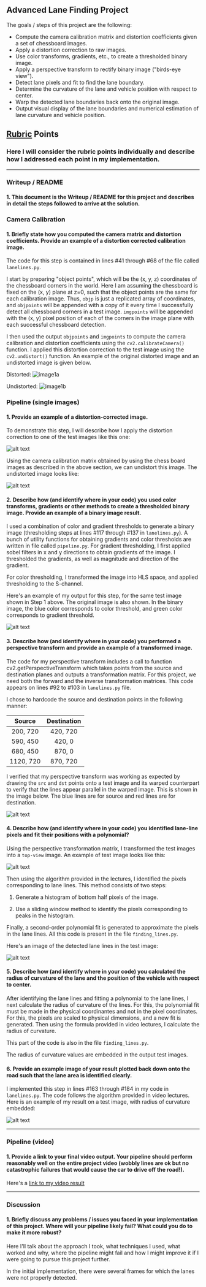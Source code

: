 ## Advanced Lane Finding Project

[//]: # ( ### You can use this file as a template for your writeup if you want to submit it as a markdown file, but feel free to use some other # method and submit a pdf if you prefer.)

[//]: # (---)

[//]: # (**Advanced Lane Finding Project**)

The goals / steps of this project are the following:

* Compute the camera calibration matrix and distortion coefficients given a set of chessboard images.
* Apply a distortion correction to raw images.
* Use color transforms, gradients, etc., to create a thresholded binary image.
* Apply a perspective transform to rectify binary image ("birds-eye view").
* Detect lane pixels and fit to find the lane boundary.
* Determine the curvature of the lane and vehicle position with respect to center.
* Warp the detected lane boundaries back onto the original image.
* Output visual display of the lane boundaries and numerical estimation of lane curvature and vehicle position.

[//]: # (Image References)

[image1a]: ./camera_cal/calibration1.jpg "distorted image"
[image1b]: ./output_images/undist_cal_calibration1.jpg "undistorted image"
[image2a]: ./test_images/test1.jpg "Road Transformed"
[image2b]: ./output_images/undist_test1.jpg "Undistorted Road Transformed"
[image3]: ./output_images/gradient_color_thres_imgtest1.jpg "Binary Example"
[image4]: ./output_images/undist_perslines_str_img.png "Warp Example"
[image5]: ./output_images/pers_binary_test1.jpg "Perspective binary test image"
[image6]: ./output_images/lines_test1.jpg "lane lines"
[image7]: ./output_images/rewarp_lines_test1.jpg "Rewarped lane lines"
[video1]: ./output_videos/project_video_lanes.mp4 "Video"

## [Rubric](https://review.udacity.com/#!/rubrics/571/view) Points

### Here I will consider the rubric points individually and describe how I addressed each point in my implementation.  

---

### Writeup / README

#### 1. This document is the Writeup / README for this project and describes in detail the steps followed to arrive at the solution.

### Camera Calibration

#### 1. Briefly state how you computed the camera matrix and distortion coefficients. Provide an example of a distortion corrected calibration image.

The code for this step is contained in lines #41 through #68 of the file called `lanelines.py`. 

I start by preparing "object points", which will be the (x, y, z) coordinates of the chessboard corners in the world. Here I am assuming the chessboard is fixed on the (x, y) plane at z=0, such that the object points are the same for each calibration image.  Thus, `objp` is just a replicated array of coordinates, and `objpoints` will be appended with a copy of it every time I successfully detect all chessboard corners in a test image.  `imgpoints` will be appended with the (x, y) pixel position of each of the corners in the image plane with each successful chessboard detection.  

I then used the output `objpoints` and `imgpoints` to compute the camera calibration and distortion coefficients using the `cv2.calibrateCamera()` function.  I applied this distortion correction to the test image using the `cv2.undistort()` function. An example of the original distorted image and an undistorted image is given below.

Distorted:
![image1a]

Undistorted:
![image1b]

### Pipeline (single images)

#### 1. Provide an example of a distortion-corrected image.

To demonstrate this step, I will describe how I apply the distortion correction to one of the test images like this one:

![alt text][image2a]

Using the camera calibration matrix obtained by using the chess board images as described in the above section, we can undistort this image. The undistorted image looks like:

![alt text][image2b]

#### 2. Describe how (and identify where in your code) you used color transforms, gradients or other methods to create a thresholded binary image.  Provide an example of a binary image result.

I used a combination of color and gradient thresholds to generate a binary image (thresholding steps at lines #117 through #137 in `lanelines.py`).  A bunch of utility functions for obtaining gradients and color thresholds are written in file called `pipeline.py`.
For gradient thresholding, I first applied sobel filters in x and y directions to obtain gradients of the image. I thresholded the gradients, as well as magnitude and direction of the gradient. 

For color thresholding, I transformed the image into HLS space, and applied thresholding to the S-channel. 

Here's an example of my output for this step, for the same test image shown in Step 1 above. The original image is also shown. 
In the binary image, the blue color corresponds to color threshold, and green color corresponds to gradient threshold.

![alt text][image3]

#### 3. Describe how (and identify where in your code) you performed a perspective transform and provide an example of a transformed image.

The code for my perspective transform includes a call to function cv2.getPerspectiveTransform which takes points from the source and destination planes and outputs a transformation matrix. For this project, we need both the forward and the inverse transformation matrices. This code appears on lines #92 to #103 in `lanelines.py` file.

I chose to hardcode the source and destination points in the following manner:

| Source        | Destination   | 
|:-------------:|:-------------:| 
| 200, 720      | 420, 720      | 
| 590, 450      | 420, 0        |
| 680, 450      | 870, 0        |
| 1120, 720     | 870, 720      |

I verified that my perspective transform was working as expected by drawing the `src` and `dst` points onto a test image and its warped counterpart to verify that the lines appear parallel in the warped image. This is shown in the image below. The blue lines are for source and red lines are for destination.

![alt text][image4]

#### 4. Describe how (and identify where in your code) you identified lane-line pixels and fit their positions with a polynomial?

Using the perspective transformation matrix, I transformed the test images into a `top-view` image. An example of test image looks like this:

![alt text][image5]

Then using the algorithm provided in the lectures, I identified the pixels corresponding to lane lines. This method consists of two steps:

1. Generate a histogram of bottom half pixels of the image.

2. Use a sliding window method to identify the pixels corresponding to peaks in the histogram.

Finally, a second-order polynomial fit is generated to approximate the pixels in the lane lines. All this code is present in the file `finding_lines.py`.

Here's an image of the detected lane lines in the test image:

![alt text][image6]

#### 5. Describe how (and identify where in your code) you calculated the radius of curvature of the lane and the position of the vehicle with respect to center.

After identifying the lane lines and fitting a polynomial to the lane lines, I next calculate the radius of curvature of the lines. For this, the polynomial fit must be made in the physical coordinantes and not in the pixel coordinates. For this, the pixels are scaled to physical dimensions, and a new fit is generated. Then using the formula provided in video lectures, I calculate the radius of curvature. 

This part of the code is also in the file `finding_lines.py`. 

The radius of curvature values are embedded in the output test images. 



#### 6. Provide an example image of your result plotted back down onto the road such that the lane area is identified clearly.

I implemented this step in lines #163 through #184 in my code in `lanelines.py`. The code follows the algorithm provided in video lectures. Here is an example of my result on a test image, with radius of curvature embedded:

![alt text][image7]

---

### Pipeline (video)

#### 1. Provide a link to your final video output.  Your pipeline should perform reasonably well on the entire project video (wobbly lines are ok but no catastrophic failures that would cause the car to drive off the road!).

Here's a [link to my video result](./output_videos/project_video_lanes.mp4)

---

### Discussion

#### 1. Briefly discuss any problems / issues you faced in your implementation of this project.  Where will your pipeline likely fail?  What could you do to make it more robust?

Here I'll talk about the approach I took, what techniques I used, what worked and why, where the pipeline might fail and how I might improve it if I were going to pursue this project further.  

In the initial implementation, there were several frames for which the lanes were not properly detected. 
